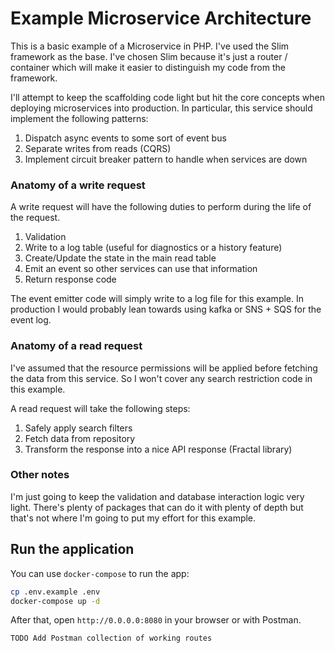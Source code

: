 # Example Microservice Architecture

This is a basic example of a Microservice in PHP. I've used the Slim framework as the base. I've chosen Slim because it's just a router / container which will make it easier to distinguish my code from the framework.

I'll attempt to keep the scaffolding code light but hit the core concepts when deploying microservices into production. In particular, this service should implement the following patterns:

1. Dispatch async events to some sort of event bus
2. Separate writes from reads (CQRS)
3. Implement circuit breaker pattern to handle when services are down

### Anatomy of a write request

A write request will have the following duties to perform during the life of the request.

1. Validation
2. Write to a log table (useful for diagnostics or a history feature)
3. Create/Update the state in the main read table
4. Emit an event so other services can use that information
5. Return response code

The event emitter code will simply write to a log file for this example. In production I would probably lean towards using kafka or SNS + SQS for the event log.

### Anatomy of a read request

I've assumed that the resource permissions will be applied before fetching the data from this service. So I won't cover any search restriction code in this example.

A read request will take the following steps:

1. Safely apply search filters
2. Fetch data from repository
3. Transform the response into a nice API response (Fractal library)

### Other notes

I'm just going to keep the validation and database interaction logic very light. There's plenty of packages that can do it with plenty of depth but that's not where I'm going to put my effort for this example.

## Run the application

You can use `docker-compose` to run the app:
```bash
cp .env.example .env
docker-compose up -d
```
After that, open `http://0.0.0.0:8080` in your browser or with Postman.

`TODO Add Postman collection of working routes`
